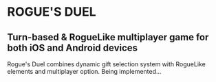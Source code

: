 # ROGUE'S DUEL
## Turn-based & RogueLike multiplayer game for both iOS and Android devices

Rogue's Duel combines dynamic gift selection system with RogueLike elements and multiplayer option. Being implemented...
